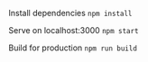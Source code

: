 Install dependencies
`npm install`

Serve on localhost:3000
`npm start`

Build for production
`npm run build`
